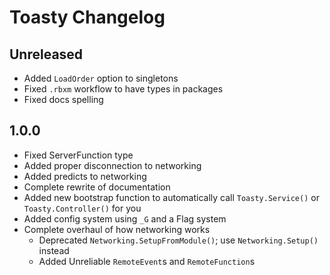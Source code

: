 # Toasty Changelog

## Unreleased

* Added `LoadOrder` option to singletons
* Fixed `.rbxm` workflow to have types in packages
* Fixed docs spelling

[#7]: https://github.com/Its-a-bit-random/Toasty/pull/7

## 1.0.0

* Fixed ServerFunction type
* Added proper disconnection to networking
* Added predicts to networking
* Complete rewrite of documentation
* Added new bootstrap function to automatically call `Toasty.Service()` or `Toasty.Controller()` for you
* Added config system using `_G` and a Flag system
* Complete overhaul of how networking works
	* Deprecated `Networking.SetupFromModule()`; use `Networking.Setup()` instead
	* Added Unreliable `RemoteEvent`s and `RemoteFunction`s